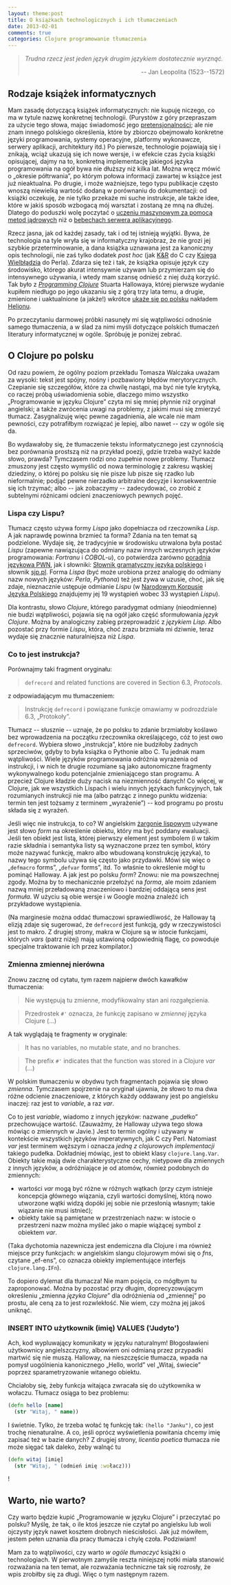 ```yaml
---
layout: theme:post
title: O książkach technologicznych i ich tłumaczeniach
date: 2013-02-01
comments: true
categories: Clojure programowanie tłumaczenia
---
```


> _Trudna rzecz jest jeden język drugim językiem dostatecznie wyrznąć._
> <p style="text-align: right;">-- Jan Leopolita (1523--1572)</p>

## Rodzaje książek informatycznych

Mam zasadę dotyczącą książek informatycznych: nie kupuję niczego, co
ma w tytule nazwę konkretnej technologii. (Purystów z góry przepraszam
za użycie tego słowa, mając świadomość jego [pretensjonalności][1];
ale nie znam innego polskiego określenia, które by zbiorczo obejmowało
konkretne języki programowania, systemy operacyjne, platformy
wykonawcze, serwery aplikacji, architektury itd.) Po pierwsze,
technologie pojawiają się i znikają, wciąż ukazują się ich nowe
wersje, i w efekcie czas życia książki opisującej, dajmy na to,
konkretną implementację jakiegoś języka programowania na ogół bywa nie
dłuższy niż kilka lat. Można wręcz mówić o „okresie półtrwania”, po
którym połowa informacji zawartej w książce jest już nieaktualna.  Po
drugie, i może ważniejsze, tego typu publikacje często wnoszą
niewielką wartość dodaną w porównaniu do dokumentacji: od książki
oczekuję, że nie tylko przekaże mi suche instrukcje, ale także idee,
które w jakiś sposób wzbogacą mój warsztat i zostaną ze mną na dłużej.
Dlatego do poduszki wolę poczytać o
[uczeniu maszynowym za pomocą metod jądrowych][2] niż o
[bebechach serwera aplikacyjnego][3].

Rzecz jasna, jak od każdej zasady, tak i od tej istnieją wyjątki.
Bywa, że technologia na tyle wryła się w informatyczny krajobraz, że
nie grozi jej szybkie przeterminowanie, a dana książka uznawana jest
za kanoniczny opis technologii, nie zaś tylko dodatek _post hoc_ (jak
[K&R][4] do C czy [Księga Wielbłądzia][5] do Perla). Zdarza się też i
tak, że książka opisuje język czy środowisko, którego akurat
intensywnie używam lub przymierzam się do intensywnego używania, i
wtedy mam szansę odnieść z niej dużą korzyść. Tak było z
_[Programming Clojure][6]_ Stuarta Hallowaya, której pierwsze wydanie kupiłem
niedługo po jego ukazaniu się z górą trzy lata temu, a drugie,
zmienione i uaktualnione (a jakże!) wkrótce [ukaże się po polsku][7]
nakładem [Helionu][8].

Po przeczytaniu darmowej próbki nasunęły mi się wątpliwości odnośnie
samego tłumaczenia, a w ślad za nimi myśli dotyczące polskich
tłumaczeń literatury informatycznej w ogóle. Spróbuję je poniżej
zebrać.

## O Clojure po polsku

Od razu powiem, że ogólny poziom przekładu Tomasza Walczaka uważam za
wysoki: tekst jest spójny, nośny i pozbawiony błędów
merytorycznych. Czepianie się szczegółów, które za chwilę nastąpi, ma
być nie tyle krytyką, co raczej próbą uświadomienia sobie, dlaczego
mimo wszystko „Programowanie w języku Clojure” czyta mi się mniej
płynnie niż oryginał angielski; a także zwrócenia uwagi na problemy,
z jakimi musi się zmierzyć tłumacz. Zasygnalizuję więc pewne
zagadnienia, ale wcale nie mam pewności, czy potrafiłbym rozwiązać
je lepiej, albo nawet -- czy w ogóle się da.

Bo wydawałoby się, że tłumaczenie tekstu informatycznego jest czynnością
bez porównania prostszą niż na przykład poezji, gdzie trzeba ważyć
każde słowo, prawda? Tymczasem rodzi ono zupełnie nowe problemy.
Tłumacz zmuszony jest często wymyślić od nowa terminologię z zakresu
wąskiej dziedziny, o której po polsku się nie pisze lub pisze się
rzadko lub nieformalnie; podjąć pewne nierzadko arbitralne decyzje
i konsekwentnie się ich trzymać; albo -- jak zobaczymy -- zadecydować,
co zrobić z subtelnymi różnicami odcieni znaczeniowych pewnych pojęć.

### Lispa czy Lispu?

Tłumacz często używa formy _Lispa_ jako dopełniacza od rzeczownika
_Lisp_. A jak naprawdę powinna brzmieć ta forma? Zdania na ten temat
są podzielone. Wydaje się, że tradycyjnie w środowisku utrwalona była
postać _Lispu_ (zapewne nawiązująca do odmiany nazw innych wczesnych
języków programowania: _Fortranu_ i _COBOL-u_), co potwierdza zarówno
[poradnia językowa PWN][9], jak i słowniki:
[Słownik gramatyczny języka polskiego][10] i słownik [sjp.pl][11].
Forma _Lispa_ (być może urobiona przez analogię do odmiany nazw
nowych języków: _Perla_, _Pythona_) też jest żywa w uzusie, choć,
jak się zdaje, nieznacznie ustępuje odmianie _Lispu_ (w
[Narodowym Korpusie Języka Polskiego][12] znajdujemy jej 19 wystąpień
wobec 33 wystąpień _Lispu_).

Dla kontrastu, słowo _Clojure_, którego paradygmat odmiany
(nieodmienne) nie budzi wątpliwości, pojawia się na ogół jako część
sformułowania _język Clojure_. Można by analogiczny zabieg przeprowadzić
z _językiem Lisp_. Albo pozostać przy formie _Lispu_, która, choć
zrazu brzmiała mi dziwnie, teraz wydaje się znacznie naturalniejsza
niż _Lispa_.

### Co to jest instrukcja?

Porównajmy taki fragment oryginału:

> `defrecord` and related functions are covered in Section 6.3, _Protocols_.

z odpowiadającym mu tłumaczeniem:

> Instrukcję `defrecord` i powiązane funkcje omawiamy w podrozdziale 6.3, „Protokoły”.

Tłumacz -- słusznie -- uznaje, że po polsku to zdanie brzmiałoby
koślawo bez wprowadzenia na początku rzeczownika określającego, cóż to
jest owo `defrecord`. Wybiera słowo „instrukcja”, które nie budziłoby
żadnych sprzeciwów, gdyby to była książka o Pythonie albo C.  Tu
jednak mam wątpliwości. Wiele języków programowania odróżnia wyrażenia
od instrukcji, i w nich te drugie rozumiane są jako autonomiczne
fragmenty wykonywalnego kodu potencjalnie zmieniającego stan programu.
A przecież Clojure kładzie duży nacisk na niezmienność danych!
Co więcej, w Clojure, jak we wszystkich Lispach i wielu innych językach
funkcyjnych, tak rozumianych instrukcji nie ma (albo patrząc z innego
punktu widzenia: termin ten jest tożsamy z terminem „wyrażenie”) --
kod programu po prostu składa się z wyrażeń.

Jeśli więc nie instrukcja, to co? W angielskim [żargonie lispowym][13]
używane jest słowo _form_ na określenie obiektu, który ma być poddany
ewaluacji. Jeśli ten obiekt jest listą, której pierwszy element jest
symbolem (i w takim razie składnia i semantyka listy są wyznaczone przez
ten symbol, który może nazywać funkcję, makro albo wbudowaną konstrukcję
języka), to nazwy tego symbolu używa się często jako przydawki.
Mówi się więc o „`defmacro` forms”, „`defvar` forms”, itd. To właśnie
to określenie mógł tu pominąć Halloway. A jak jest po polsku _form_?
Znowu: nie ma powszechnej zgody. Można by to mechanicznie przełożyć
na _forma_, ale moim zdaniem nazwą mniej przeładowaną znaczeniowo
i bardziej oddającą sens jest _formuła_. W użyciu są obie wersje
i w Google można znaleźć ich przykładowe wystąpienia.

(Na marginesie można oddać tłumaczowi sprawiedliwość, że Halloway tą
elizją zdaje się sugerować, że `defrecord` jest funkcją, gdy w
rzeczywistości jest to makro. Z drugiej strony, makra w Clojure są w
istocie funkcjami, których _vars_ (patrz niżej) mają ustawioną
odpowiednią flagę, co powoduje specjalne traktowanie ich przez
kompilator.)

### Zmienna zmiennej nierówna

Znowu zacznę od cytatu, tym razem najpierw dwóch kawałków tłumaczenia:

> Nie występują tu zmienne, modyfikowalny stan ani rozgałęzienia.

> Przedrostek `#'` oznacza, że funkcję zapisano w _zmiennej_ języka Clojure (...)

A tak wyglądają te fragmenty w oryginale:

> It has no variables, no mutable state, and no branches.

> The prefix `#'` indicates that the function was stored in a Clojure _var_ (...)

W polskim tłumaczeniu w obydwu tych fragmentach pojawia się słowo
_zmienna_.  Tymczasem spojrzenie na oryginał ujawnia, że słowo to ma
dwa różne odcienie znaczeniowe, z których każdy oddawany jest po
angielsku inaczej: raz jest to _variable_, a raz _var_.

Co to jest _variable_, wiadomo z innych języków: nazwane „pudełko”
przechowujące wartość. (Zauważmy, że Halloway używa tego słowa mówiąc
o zmiennych w Javie.)  Jest to termin ogólny i używany w kontekście
wszystkich języków imperatywnych, jak C czy Perl. Natomiast _var_ jest
terminem węższym i oznacza _jedną z clojurowych implementacji_ takiego
pudełka. Dokładniej mówiąc, jest to obiekt klasy
`clojure.lang.Var`. Obiekty takie mają dwie charakterystyczne cechy,
nietypowe dla zmiennych z innych języków, a odróżniające je od atomów,
również podobnych do zmiennych:

* wartości _var_ mogą być różne w różnych wątkach (przy czym istnieje
  koncepcja głównego wiązania, czyli wartości domyślnej, którą nowo
  utworzone wątki widzą dopóki jej sobie nie przesłonią własnym;
  takie wiązanie nie musi istnieć);
* obiekty takie są pamiętane w przestrzeniach nazw: w istocie o
  przestrzeni nazw można myśleć jako o mapie wiążącej symbol z
  obiektem _var_.

(Taka dychotomia nazewnicza jest endemiczna dla Clojure i ma również miejsce
przy funkcjach: w angielskim slangu clojurowym mówi się o _fns_, czytane
„ef-ens”, co oznacza obiekty implementujące interfejs `clojure.lang.IFn`).

To dopiero dylemat dla tłumacza! Nie mam pojęcia, co mógłbym tu zaproponować.
Można by pozostać przy długim, doprecyzowującym określeniu „zmienna _języka Clojure_”
dla odróżnienia od „zmiennej” po prostu, ale ceną za to jest rozwlekłość.
Nie wiem, czy można jej jakoś uniknąć.

### INSERT INTO użytkownik (imię) VALUES ('Judyto')

Ach, kod wypluwający komunikaty w języku naturalnym! Błogosławieni użytkownicy
angielszczyzny, albowiem oni odmianą przez przypadki martwić się nie muszą.
Halloway, na nieszczęście tłumacza, wpada na pomysł uogólnienia kanonicznego
„Hello, world” vel „Witaj, świecie” poprzez sparametryzowanie witanego obiektu.

Chciałoby się, żeby funkcja witająca zwracała się do użytkownika w wołaczu.
Tłumacz osiąga to bez problemu:

``` clojure
(defn hello [name]
  (str "Witaj, " name))
```

I świetnie. Tylko, że trzeba wołać tę funkcję tak: `(hello "Janku")`,
co jest trochę nienaturalne. A co, jeśli oprócz wyświetlenia powitania
chcemy imię zapisać też w bazie danych? Z drugiej strony, _licentia poetica_
tłumacza nie może sięgać tak daleko, żeby walnąć tu

``` clojure
(defn witaj [imię]
  (str "Witaj, " (odmień imię :wołacz)))
```

!

## Warto, nie warto?

Czy warto będzie kupić „Programowanie w języku Clojure” i przeczytać po polsku?
Myślę, że tak, o ile ktoś jeszcze nie czytał po angielsku lub woli ojczysty język
nawet kosztem drobnych nieścisłości. Jak już mówiłem, jestem pełen uznania dla
pracy tłumacza i chylę czoła. Podziwiam!

Mam za to wątpliwości, czy warto _w ogóle tłumaczyć_ książki o technologiach.
W pierwotnym zamyśle reszta niniejszej notki miała stanowić rozważania na
ten temat, ale rozważania techniczne tak się rozrosły, że wpis zrobiłby się
za długi. Więc o tym następnym razem.

 [1]: https://groups.google.com/d/msg/pl.comp.programming/UH4hrQWBCPo/ILTtM_GEfO8J
 [2]: http://www.amazon.co.uk/Kernel-Methods-Pattern-Analysis-Shawe-Taylor/dp/0521813972
 [3]: http://www.amazon.co.uk/Pro-IBM-WebSphere-Application-Professionals/dp/1430219580
 [4]: http://pl.wikipedia.org/wiki/J%C4%99zyk_ANSI_C
 [5]: http://en.wikipedia.org/wiki/Programming_Perl
 [6]: http://pragprog.com/book/shcloj/programming-clojure
 [7]: http://helion.pl/ksiazki/programowanie-w-jezyku-clojure-stuart-halloway-aaron-bedra,proclo.htm
 [8]: http://helion.pl/
 [9]: http://poradnia.pwn.pl/lista.php?id=9081
 [10]: http://sgjp.pl/
 [11]: http://www.sjp.pl/Lispu
 [12]: http://nkjp.pl/
 [13]: http://clhs.lisp.se/Body/26_a.htm
